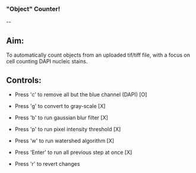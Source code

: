 ### "Object" Counter!
-- 
## Aim:
To automatically count objects from an uploaded tif/tiff file, with a focus on cell counting DAPI nucleic stains.

## Controls:
- Press 'c' to remove all but the blue channel (DAPI) [O]
- Press 'g' to convert to gray-scale [X] 
- Press 'b' to run gaussian blur filter [X]
- Press 'p' to run pixel intensity threshold [X]
- Press 'w' to run watershed algorithm [X]

- Press 'Enter' to run all previous step at once [X]
- Press 'r' to revert changes
